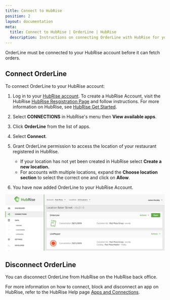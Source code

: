 ```yaml
---
title: Connect to HubRise
position: 2
layout: documentation
meta:
  title: Connect to HubRise | OrderLine | HubRise
  description: Instructions on connecting OrderLine with HubRise for your EPOS to work with other apps as a cohesive whole. Connect apps and synchronise your data.
---
```


OrderLine must be connected to your HubRise account before it can fetch orders. 

## Connect OrderLine

To connect OrderLine to your HubRise account:

1. Log in to your [HubRise account](https://manager.hubrise.com). To create a HubRise Account, visit the HubRise [HubRise Resgistration Page](https://manager.hubrise.com/signup?locale=en-GB) and follow instructions. For more information on HubRise, see [HubRise Get Started](/docs/get-started/).

1. Select **CONNECTIONS** in HubRise's menu then **View available apps**.

1. Click **OrderLine** from the list of apps.

1. Select **Connect**.

1. Grant OrderLine permission to access the location of your restaurant registered in HubRise.

   - If your location has not yet been created in HubRise select **Create a new location.**
   - For accounts with multiple locations, expand the **Choose location section** to select the correct one and click on **Allow**.

1. You have now added OrderLine to your HubRise Account.

![OrderLine Connection Example](../images/004-2x-en-connect-orderline.png)


## Disconnect OrderLine

You can disconnect OrderLine from HubRise on the HubRise back office.

For more information on how to connect, block and disconnect an app on HubRise, refer to the HubRise Help page [Apps and Connections](/docs/connections).
